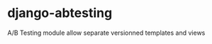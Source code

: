 django-abtesting
================

A/B Testing module allow separate versionned templates and views
